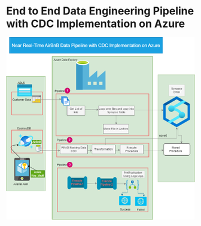 # End to End Data Engineering Pipeline with CDC Implementation on Azure
![airbnbpic!](AirBnBApp3.png)